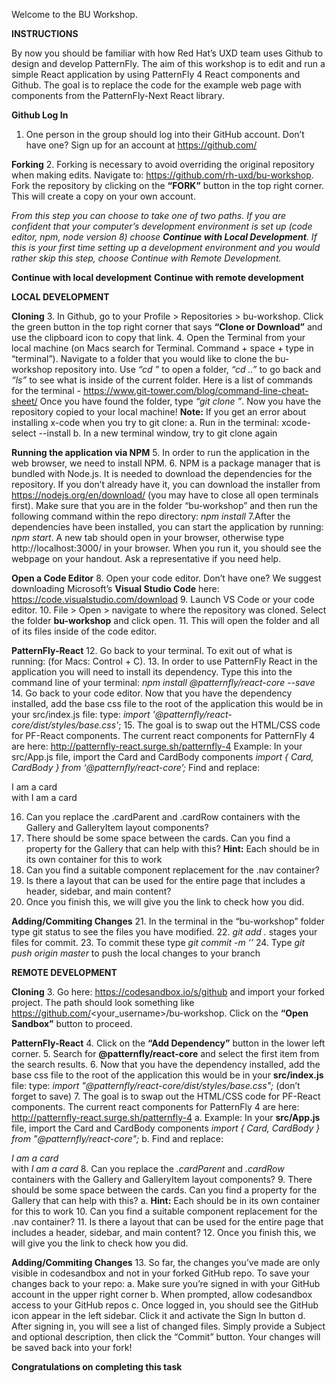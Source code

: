 Welcome to the BU Workshop. 

**INSTRUCTIONS**

By now you should be familiar with how Red Hat’s UXD team uses Github to design and develop PatternFly. The aim of this workshop is to edit and run a simple React application by using PatternFly 4 React components and Github. The goal is to replace the code for the example web page with components from the PatternFly-Next React library. 

**Github Log In**
1. One person in the group should log into their GitHub account. Don’t have one? Sign up for an account at 		https://github.com/

**Forking**
2. Forking is necessary to avoid overriding the original repository when making edits. Navigate to: https://github.com/rh-uxd/bu-workshop. Fork the repository by clicking on the **“FORK”** button in the top right corner. This will create a copy on your own account.


*From this step you can choose to take one of two paths. If you are confident that your computer’s development environment is set up (code editor, npm, node version 8) choose **Continue with Local Development**. If this is your first time setting up a development environment and you would rather skip this step, choose Continue with Remote Development.*


**Continue with local development**
**Continue with remote development**


**LOCAL DEVELOPMENT**


**Cloning**
3. In Github, go to your Profile > Repositories > bu-workshop. Click the green button in the top right corner that says **“Clone or Download”** and use the clipboard icon to copy that link. 
4. Open the Terminal from your local machine (on Macs search for Terminal. Command + space + type in “terminal”). Navigate to a folder that you would like to clone the bu-workshop repository into. Use *“cd <folder name>”* to open a folder, *“cd ..”* to go back and *“ls”* to see what is inside of the current folder. Here is a list of commands for the terminal - https://www.git-tower.com/blog/command-line-cheat-sheet/ 
Once you have found the folder, type *“git clone <the copied link>”*. Now you have the repository copied to your local machine! 
**Note:** If you get an error about installing x-code when you try to git clone:
	a. Run in the terminal: xcode-select --install
	b. In a new terminal window, try to git clone again

**Running the application via NPM**
5. In order to run the application in the web browser, we need to install NPM.
6. NPM is a package manager that is bundled with Node.js. It is needed to download the dependencies for the repository. If you don’t already have it, you can download the installer from https://nodejs.org/en/download/ (you may have to close all open terminals first). Make sure that you are in the folder “bu-workshop” and then run the following command within the repo directory: *npm install*
7.After the dependencies have been installed, you can start the application by running: *npm start*. A new tab should open in your browser, otherwise type http://localhost:3000/ in your browser. When you run it, you should see the webpage on your handout. Ask a representative if you need help.

**Open a Code Editor**
8. Open your code editor. Don’t have one? We suggest downloading Microsoft’s **Visual Studio Code** here: https://code.visualstudio.com/download 
9. Launch VS Code or your code editor.
10. File > Open > navigate to where the repository was cloned. Select the folder **bu-workshop** and click open.
11. This will open the folder and all of its files inside of the code editor. 

**PatternFly-React**
12. Go back to your terminal. To exit out of what is running: (for Macs: Control + C).
13. In order to use PatternFly React in the application you will need to install its dependency. Type this into the command line of your terminal: 
	*npm install @patternfly/react-core --save*
14. Go back to your code editor. Now that you have the dependency installed, add the base css file to the root of the application this would be in your src/index.js file: type:
	*import '@patternfly/react-core/dist/styles/base.css'*;
15. The goal is to swap out the HTML/CSS code for PF-React components. The current react components for PatternFly 4 are here: http://patternfly-react.surge.sh/patternfly-4
	Example: In your src/App.js file, import the Card and CardBody components
		*import { Card, CardBody } from ‘@patternfly/react-core’;*
	Find and replace:
		<div className="card">I am a card</div>
	with
		<Card><CardBody>I am a card</CardBody></Card>
	
16. Can you replace the .cardParent and .cardRow containers with the Gallery and GalleryItem layout components?
17. There should be some space between the cards. Can you find a property for the Gallery that can help with this?
	**Hint:** Each <Card> should be in its own <GalleryItem> container for this to work
18. Can you find a suitable component replacement for the .nav container?
19. Is there a layout that can be used for the entire page that includes a header, sidebar, and main content?
20. Once you finish this, we will give you the link to check how you did. 

**Adding/Commiting Changes**
21. In the terminal in the “bu-workshop” folder type git status to see the files you have modified.
22. *git add .*  stages your files for commit.
23. To commit these type *git commit -m ‘<commit message>’*
24. Type *git push origin master* to push the local changes to your branch


**REMOTE DEVELOPMENT**


**Cloning**
3. Go here: https://codesandbox.io/s/github and import your forked project. The path should look something like https://github.com/<your_username>/bu-workshop. Click on the **“Open Sandbox”** button to proceed.

**PatternFly-React**
4. Click on the **“Add Dependency”** button in the lower left corner.
5. Search for **@patternfly/react-core** and select the first item from the search results.
6. Now that you have the dependency installed, add the base css file to the root of the application this would be in your **src/index.js** file: type:
*import "@patternfly/react-core/dist/styles/base.css";*
(don’t forget to save)
7. The goal is to swap out the HTML/CSS code for PF-React components. The current react components for PatternFly 4 are here: http://patternfly-react.surge.sh/patternfly-4
	a. Example: In your **src/App.js** file, import the Card and CardBody components
		*import { Card, CardBody } from "@patternfly/react-core";*
	b. Find and replace:
		*<div className="card">I am a card</div>*
	with
		*<Card><CardBody>I am a card</CardBody></Card>*
8. Can you replace the *.cardParent* and *.cardRow* containers with the Gallery and GalleryItem layout components?
9. There should be some space between the cards. Can you find a property for the Gallery that can help with this?
	a. **Hint:** Each <Card> should be in its own <GalleryItem> container for this to work
10. Can you find a suitable component replacement for the .nav container?
11. Is there a layout that can be used for the entire page that includes a header, sidebar, and main content?
12. Once you finish this, we will give you the link to check how you did. 


**Adding/Commiting Changes**
13. So far, the changes you’ve made are only visible in codesandbox and not in your forked GitHub repo. To save your changes back to your repo:
	a. Make sure you’re signed in with your GitHub account in the upper right corner
	b. When prompted, allow codesandbox access to your GitHub repos
	c. Once logged in, you should see the GitHub icon appear in the left sidebar. Click it and activate the Sign In button
	d. After signing in, you will see a list of changed files. Simply provide a Subject and optional description, then 	   click the “Commit” button. Your changes will be saved back into your fork!


**Congratulations on completing this task**








